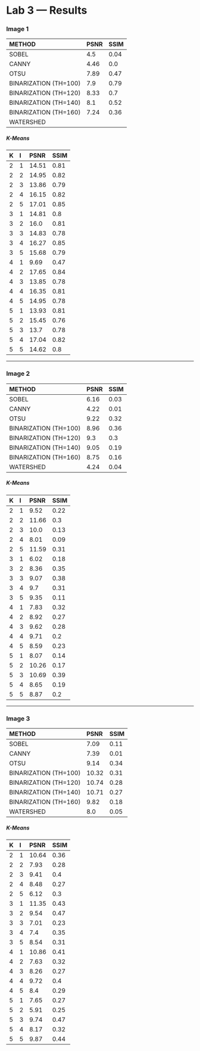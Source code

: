 # Lab 3 — Results


### Image 1

| METHOD | PSNR | SSIM |
|:--|:--|:--|
| SOBEL | 4.5 | 0.04 |
| CANNY | 4.46 | 0.0 |
| OTSU | 7.89 | 0.47 |
| BINARIZATION (TH=100) | 7.9 | 0.79 |
| BINARIZATION (TH=120) | 8.33 | 0.7 |
| BINARIZATION (TH=140) | 8.1 | 0.52 |
| BINARIZATION (TH=160) | 7.24 | 0.36 |
| WATERSHED |  |  |

##### K-Means

| K | I | PSNR | SSIM |
|:--|:--|:--|:--|
| 2 | 1 | 14.51 | 0.81 |
| 2 | 2 | 14.95 | 0.82 |
| 2 | 3 | 13.86 | 0.79 |
| 2 | 4 | 16.15 | 0.82 |
| 2 | 5 | 17.01 | 0.85 |
| 3 | 1 | 14.81 | 0.8 |
| 3 | 2 | 16.0 | 0.81 |
| 3 | 3 | 14.83 | 0.78 |
| 3 | 4 | 16.27 | 0.85 |
| 3 | 5 | 15.68 | 0.79 |
| 4 | 1 | 9.69 | 0.47 |
| 4 | 2 | 17.65 | 0.84 |
| 4 | 3 | 13.85 | 0.78 |
| 4 | 4 | 16.35 | 0.81 |
| 4 | 5 | 14.95 | 0.78 |
| 5 | 1 | 13.93 | 0.81 |
| 5 | 2 | 15.45 | 0.76 |
| 5 | 3 | 13.7 | 0.78 |
| 5 | 4 | 17.04 | 0.82 |
| 5 | 5 | 14.62 | 0.8 |


---


### Image 2

| METHOD | PSNR | SSIM |
|:--|:--|:--|
| SOBEL | 6.16 | 0.03 |
| CANNY | 4.22 | 0.01 |
| OTSU | 9.22 | 0.32 |
| BINARIZATION (TH=100) | 8.96 | 0.36 |
| BINARIZATION (TH=120) | 9.3 | 0.3 |
| BINARIZATION (TH=140) | 9.05 | 0.19 |
| BINARIZATION (TH=160) | 8.75 | 0.16 |
| WATERSHED | 4.24 | 0.04 |

##### K-Means

| K | I | PSNR | SSIM |
|:--|:--|:--|:--|
| 2 | 1 | 9.52 | 0.22 |
| 2 | 2 | 11.66 | 0.3 |
| 2 | 3 | 10.0 | 0.13 |
| 2 | 4 | 8.01 | 0.09 |
| 2 | 5 | 11.59 | 0.31 |
| 3 | 1 | 6.02 | 0.18 |
| 3 | 2 | 8.36 | 0.35 |
| 3 | 3 | 9.07 | 0.38 |
| 3 | 4 | 9.7 | 0.31 |
| 3 | 5 | 9.35 | 0.11 |
| 4 | 1 | 7.83 | 0.32 |
| 4 | 2 | 8.92 | 0.27 |
| 4 | 3 | 9.62 | 0.28 |
| 4 | 4 | 9.71 | 0.2 |
| 4 | 5 | 8.59 | 0.23 |
| 5 | 1 | 8.07 | 0.14 |
| 5 | 2 | 10.26 | 0.17 |
| 5 | 3 | 10.69 | 0.39 |
| 5 | 4 | 8.65 | 0.19 |
| 5 | 5 | 8.87 | 0.2 |

---


### Image 3

| METHOD | PSNR | SSIM |
|:--|:--|:--|
| SOBEL | 7.09 | 0.11 |
| CANNY | 7.39 | 0.01 |
| OTSU | 9.14 | 0.34 |
| BINARIZATION (TH=100) | 10.32 | 0.31 |
| BINARIZATION (TH=120) | 10.74 | 0.28 |
| BINARIZATION (TH=140) | 10.71 | 0.27 |
| BINARIZATION (TH=160) | 9.82 | 0.18 |
| WATERSHED | 8.0 | 0.05 |

##### K-Means

| K | I | PSNR | SSIM |
|:--|:--|:--|:--|
| 2 | 1 | 10.64 | 0.36 |
| 2 | 2 | 7.93 | 0.28 |
| 2 | 3 | 9.41 | 0.4 |
| 2 | 4 | 8.48 | 0.27 |
| 2 | 5 | 6.12 | 0.3 |
| 3 | 1 | 11.35 | 0.43 |
| 3 | 2 | 9.54 | 0.47 |
| 3 | 3 | 7.01 | 0.23 |
| 3 | 4 | 7.4 | 0.35 |
| 3 | 5 | 8.54 | 0.31 |
| 4 | 1 | 10.86 | 0.41 |
| 4 | 2 | 7.63 | 0.32 |
| 4 | 3 | 8.26 | 0.27 |
| 4 | 4 | 9.72 | 0.4 |
| 4 | 5 | 8.4 | 0.29 |
| 5 | 1 | 7.65 | 0.27 |
| 5 | 2 | 5.91 | 0.25 |
| 5 | 3 | 9.74 | 0.47 |
| 5 | 4 | 8.17 | 0.32 |
| 5 | 5 | 9.87 | 0.44 |

